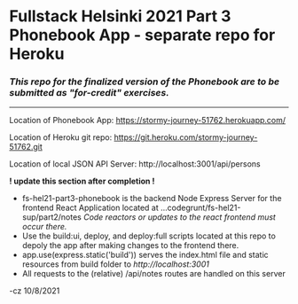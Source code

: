 # Fullstack Helsinki 2021 Part 3 Phonebook App - separate repo for Heroku

### *This repo for the finalized version of the Phonebook are to be submitted as "for-credit" exercises.*

----

Location of Phonebook App: https://stormy-journey-51762.herokuapp.com/

Location of Heroku git repo: https://git.heroku.com/stormy-journey-51762.git

Location of local JSON API Server: http://localhost:3001/api/persons

**! update this section after completion !**
* fs-hel21-part3-phonebook is the backend Node Express Server for the frontend React Application located at ...codegrunt/fs-hel21-sup/part2/notes *Code reactors or updates to the react frontend must occur there.*
* Use the build:ui, deploy, and deploy:full scripts located at this repo to depoly the app after making changes to the frontend there.
* app.use(express.static('build')) serves the index.html file and static resources from build folder to *http://localhost:3001*
* All requests to the (relative) /api/notes routes are handled on this server
  

-cz 10/8/2021